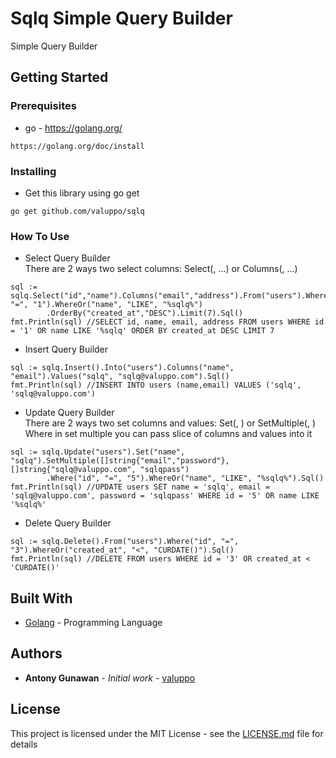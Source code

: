 # Sqlq Simple Query Builder

Simple Query Builder

## Getting Started

### Prerequisites

- go - https://golang.org/

```
https://golang.org/doc/install
```

### Installing

- Get this library using go get

```
go get github.com/valuppo/sqlq
```

### How To Use
- Select Query Builder <br />
  There are 2 ways two select columns: Select(<COLUMN>, ...) or Columns(<COLUMN>, ...)

```
sql := sqlq.Select("id","name").Columns("email","address").From("users").Where("id", "=", "1").WhereOr("name", "LIKE", "%sqlq%")
        .OrderBy("created_at","DESC").Limit(7).Sql()
fmt.Println(sql) //SELECT id, name, email, address FROM users WHERE id = '1' OR name LIKE '%sqlq' ORDER BY created_at DESC LIMIT 7
```

- Insert Query Builder

```
sql := sqlq.Insert().Into("users").Columns("name", "email").Values("sqlq", "sqlq@valuppo.com").Sql()
fmt.Println(sql) //INSERT INTO users (name,email) VALUES ('sqlq', 'sqlq@valuppo.com')
```

- Update Query Builder <br />
  There are 2 ways two set columns and values: Set(<COLUMN>, <VALUE>) or SetMultiple(<COLUMNS>, <VALUES>) <br />
  Where in set multiple you can pass slice of columns and values into it

```
sql := sqlq.Update("users").Set("name", "sqlq").SetMultiple([]string{"email","password"}, []string{"sqlq@valuppo.com", "sqlqpass")
        .Where("id", "=", "5").WhereOr("name", "LIKE", "%sqlq%").Sql()
fmt.Println(sql) //UPDATE users SET name = 'sqlq', email = 'sqlq@valuppo.com', password = 'sqlqpass' WHERE id = '5' OR name LIKE '%sqlq%'
```

- Delete Query Builder

```
sql := sqlq.Delete().From("users").Where("id", "=", "3").WhereOr("created_at", "<", "CURDATE()").Sql()
fmt.Println(sql) //DELETE FROM users WHERE id = '3' OR created_at < 'CURDATE()'
```

## Built With

* [Golang](https://golang.org/) - Programming Language

## Authors

* **Antony Gunawan** - *Initial work* - [valuppo](https://github.com/valuppo)

## License

This project is licensed under the MIT License - see the [LICENSE.md](LICENSE.md) file for details
